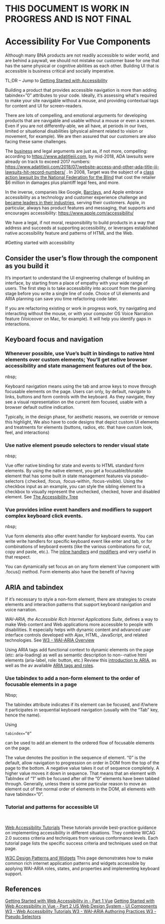 # THIS DOCUMENT IS WORK IN PROGRESS AND IS NOT FINAL
# Accessibility For Vue Components

Although many BNA products are not readily accessible to wider world, and are behind a paywall, we should not mistake our customer base for one that has the same physical or cognitive abilities as each other. Building UI that is accessible is business critical and socially imperative.
 
TL;DR – Jump to [Getting Started with Accessibility](#getting-started)
 
Building a product that provides accessible navigation is more than adding tabindex=”0” attributes to your code. Ideally, it’s assessing what's required to make your site navigable without a mouse, and providing contextual tags for content and UI for screen-readers.
 
There are lots of compelling, and emotional arguments for developing products that are navigable and usable without a mouse or even a screen. Even if you are not differently-able, we all have, at periods in our lives, limited or situational disabilities (physical ailment related to vision or movement, for example). We are then assured that our customers are also facing these same challenges. 
 
The [business](https://www.w3.org/WAI/business-case/) and legal arguments are just as, if not more, compelling: according to https://www.adatitleiii.com, by mid-2018, ADA lawsuits were already on track to exceed 2017 numbers: https://www.adatitleiii.com/2018/07/website-access-and-other-ada-title-iii-lawsuits-hit-record-numbers/ . In 2008, Target was the subject of a [class action lawsuit by the National Federation for the Blind](https://en.wikipedia.org/wiki/National_Federation_of_the_Blind_v._Target_Corp.) that cost the retailer $6 million in damages plus plaintiff legal fees, and more.

In the inverse, companies like Google, [Barclays](https://www.w3.org/community/wai-engage/wiki/Barclays_Bank_Case_Study), and Apple embrace accessibility as a technology and customer experience challenge and [became leaders in their industries](https://www.w3.org/WAI/business-case/), serving their customers. Apple, in particular, always has product features and messaging, that supports and encourages accessibility: https://www.apple.com/accessibility/

We have a legal, if not moral, responsibility to build products in a way that address and succeeds at supporting accessibility, or leverages established native accessibility feature and patterns of HTML and the Web.
 
#Getting started with accessibility
## Consider the user’s flow through the component as you build it
It’s important to understand the UI engineering challenge of building an interface, by starting from a place of empathy with your wide range of users. The first step is to take accessibility into account from the planning stage before you write a single line of code. Choice of UI elements and ARIA planning can save you time refactoring code later.

If you are refactoring existing or work in progress work, try navigating and interacting without the mouse, or with your computer OS Voice Narration feature (Voiceover on Mac, for example). It will help you identify gaps in interactions.
 
## Keyboard focus and navigation
 
### Whenever possible, use Vue’s built in bindings to native html elements over custom elements; You’ll get native browser accessibility and state management features out of the box.

nbsp;
 
Keyboard navigation means using the tab and arrow keys to move through focusable elements on the page. Users can only, by default, navigate to links, buttons and form controls with the keyboard. As they navigate, they see a visual representation on the current item focused, usable with a browser default outline indication.
 
Typically, in the design phase, for aesthetic reasons, we override or remove this highlight, We also have to code designs that depict custom UI elements and treatments for elements (buttons, radios, etc. that have custom look, feel, and interactions)
 
### Use native element pseudo selectors to render visual state

nbsp;

Vue offer native binding for state and events to HTML standard form elements. By using the native element, you get a focusable/blurable element that has some built in state management features via pseudo-selectors (:checked, :focus, :focus-within, :focus-visible).
Using the checkbox input as an example, you can style the <label> sibling element to a checkbox to visually represent the unchecked, checked, hover and disabled element. See [ The Accessibility Tree  ](https://developers.google.com/web/fundamentals/accessibility/semantics-builtin/the-accessibility-tree ) 
 
 
### Vue provides inline event handlers and modifiers to support complex keyboard click events.

nbsp;

Vue form elements also offer event handler for keyboard events. You can write write handlers for specific keyboard event like enter and tab, or for combinations of keyboard events (like the various combinations for cut, copy and paste, etc.). The [inline handlers](https://vuejs.org/v2/guide/events.html#Methods-in-Inline-Handlers ) and [modifiers](https://vuejs.org/v2/guide/events.html#Event-Modifiers ) and very useful in that respect.
 
You can dynamically set focus an on any form element Vue component with .focus() method. Form elements also have the benefit of having

 
## ARIA and tabindex
If it’s necessary to style a non-form element, there are strategies to create elements and interaction patterns that support keyboard navigation and voice narration.

*WAI-ARIA, the Accessible Rich Internet Applications Suite*, defines a way to make Web content and Web applications more accessible to people with disabilities. It especially helps with dynamic content and advanced user interface controls developed with Ajax, HTML, JavaScript, and related technologies. See [W3 - WAI-ARIA Overview ]( https://www.w3.org/WAI/standards-guidelines/aria/ )

Using ARIA tags add functional context to dynamic elements on the page (etc: aria-loading) as well as semantic description to non--native html elements (aria-label, role: button, etc.)
Review this [introduction to ARIA](https://developer.mozilla.org/en-US/docs/Web/Accessibility/ARIA), as well as the av available [ARIA tags and roles](https://developer.mozilla.org/en-US/docs/Web/Accessibility/ARIA/ARIA_Techniques ).
 
### Use tabindex to add a non-form element to the order of focusable elements in a page

Nbsp;

The tabindex attribute indicates if its element can be focused, and if/where it participates in sequential keyboard navigation (usually with the “Tab” key, hence the name). 
 
Using 
```
tabindex=”0”
```
can be used to add an element to the ordered flow of focusable elements on the page.

The value denotes the position in the sequence of element. “0” is the default, allow navigation to progression on order in DOM from the top of the page to the bottom. A negative value takes it out of sequence completely. A higher value moves it down in sequence. That means that an element with TabIndex of “1” with be focused after *all* the “0” elements have been tabbed through. Generally, unless there is some particular reason to move an element out of the normal order of elements in the DOM, all elements with have tabindex=”0”.

### Tutorial and patterns for accessible UI

&nbsp;

[Web Accessibility Tutorials](https://www.w3.org/WAI/tutorials/)
These tutorials provide best-practice guidance on implementing accessibility in different situations. They combine WCAG 2.0 success criteria and techniques from various conformance levels. Each tutorial page lists the specific success criteria and techniques used on that page.

[W3C Design Patterns and Widgets](https://www.w3.org/TR/wai-aria-practices/#aria_ex)
This page demonstrates how to make common rich internet application patterns and widgets accessible by applying WAI-ARIA roles, states, and properties and implementing keyboard support.

## References 
[Getting Started with Web Accessibility in - Part 1 Vue](https://medium.com/@emilymears/getting-started-with-web-accessibility-in-vue-17e2c4ea0842)
[Getting Started with Web Accessibility in Vue - Part 2 ](https://medium.com/@emilymears/getting-started-with-web-accessibility-in-vue-17e2c4ea0842 )
[US Web Design System - UI Components](https://designsystem.digital.gov/components/ )
[W3 - Web Accessibility Tutorials ](https://www.w3.org/WAI/tutorials/ )
[W3 - WAI-ARIA Authoring Practices ](https://www.w3.org/TR/wai-aria-practices/ )
[W3 - Pseudo Selectors ](https://www.w3.org/TR/selectors/#dynamic-pseudos )

 


